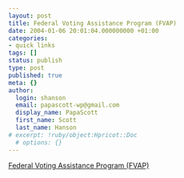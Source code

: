 ```yaml
---
layout: post
title: Federal Voting Assistance Program (FVAP)
date: 2004-01-06 20:01:04.000000000 +01:00
categories:
- quick links
tags: []
status: publish
type: post
published: true
meta: {}
author:
  login: shanson
  email: papascott-wp@gmail.com
  display_name: PapaScott
  first_name: Scott
  last_name: Hanson
# excerpt: !ruby/object:Hpricot::Doc
  # options: {}
---
```

<p><a title="Absentee ballot information and applications for overseas citizens" href="http://www.fvap.gov/">Federal Voting Assistance Program (FVAP)</a></p>
